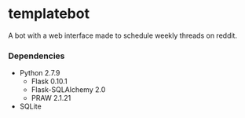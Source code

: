 # templatebot
A bot with a web interface made to schedule weekly threads on reddit.

### Dependencies
* Python 2.7.9
  * Flask 0.10.1
  * Flask-SQLAlchemy 2.0
  * PRAW 2.1.21
* SQLite
